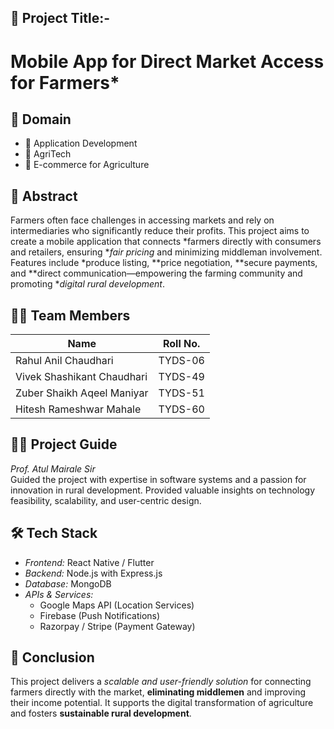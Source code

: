 

## 🧠 Project Title:-
# Mobile App for Direct Market Access for Farmers*




## 📂 Domain
- 📱 Application Development  
- 🌿 AgriTech  
- 🛒 E-commerce for Agriculture  


## 📝 Abstract
Farmers often face challenges in accessing markets and rely on intermediaries who significantly reduce their profits. This project aims to create a mobile application that connects *farmers directly with consumers and retailers, ensuring **fair pricing* and minimizing middleman involvement. Features include *produce listing, **price negotiation, **secure payments, and **direct communication—empowering the farming community and promoting **digital rural development*.

## 👨‍💻 Team Members

| Name                          | Roll No.  |
|-------------------------------|-----------|
| Rahul Anil Chaudhari          | TYDS-06   |
| Vivek Shashikant Chaudhari    | TYDS-49   |
| Zuber Shaikh Aqeel Maniyar    | TYDS-51   |
| Hitesh Rameshwar Mahale       | TYDS-60   |


## 🧑‍🏫 Project Guide
*Prof. Atul Mairale Sir*  
Guided the project with expertise in software systems and a passion for innovation in rural development. Provided valuable insights on technology feasibility, scalability, and user-centric design.

## 🛠 Tech Stack

- *Frontend:* React Native / Flutter  
- *Backend:* Node.js with Express.js  
- *Database:* MongoDB  
- *APIs & Services:*  
  - Google Maps API (Location Services)  
  - Firebase (Push Notifications)  
  - Razorpay / Stripe (Payment Gateway)  

## 📌 Conclusion
This project delivers a *scalable and user-friendly solution* for connecting farmers directly with the market, **eliminating middlemen** and improving their income potential. It supports the digital transformation of agriculture and fosters **sustainable rural development**.



